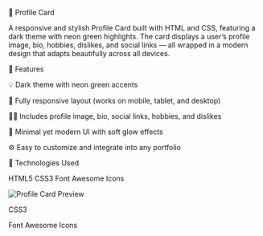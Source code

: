 🪪 Profile Card

A responsive and stylish Profile Card built with HTML and CSS, featuring a dark theme with neon green highlights. The card displays a user’s profile image, bio, hobbies, dislikes, and social links — all wrapped in a modern design that adapts beautifully across all devices.

🚀 Features

💡 Dark theme with neon green accents

📱 Fully responsive layout (works on mobile, tablet, and desktop)

🧑‍💻 Includes profile image, bio, social links, hobbies, and dislikes

🎨 Minimal yet modern UI with soft glow effects

⚙️ Easy to customize and integrate into any portfolio

🧩 Technologies Used

HTML5
CSS3
Font Awesome Icons



![Profile Card Preview](./preview.png)

CSS3

Font Awesome Icons
